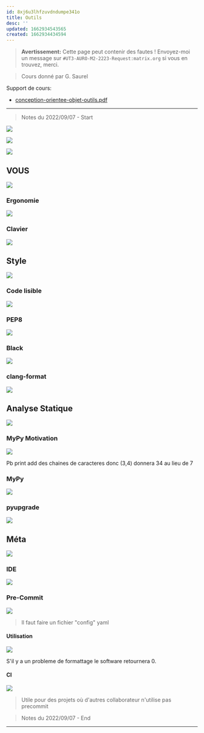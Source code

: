```yaml
---
id: 8xj6u3lhfzuvdndumpe341o
title: Outils
desc: ''
updated: 1662934543565
created: 1662934434594
---
```


> **Avertissement:** Cette page peut contenir des fautes ! Envoyez-moi un message sur `#UT3-AURO-M2-2223-Request:matrix.org` si vous en trouvez, merci.

> Cours donné par G. Saurel

Support de cours:
- [conception-orientee-objet-outils.pdf](https://homepages.laas.fr/gsaurel/talks/conception-orientee-objet-outils.pdf)


---

> Notes du 2022/09/07 - Start

![](/assets/images/COOSATR.SlideOutils.01.png)

![](/assets/images/COOSATR.SlideOutils.02.png)

![](/assets/images/COOSATR.SlideOutils.03.png)

## VOUS
![](/assets/images/COOSATR.SlideOutils.04.png)

### Ergonomie
![](/assets/images/COOSATR.SlideOutils.05.png)

### Clavier
![](/assets/images/COOSATR.SlideOutils.06.png)

## Style
![](/assets/images/COOSATR.SlideOutils.07.png)

### Code lisible
![](/assets/images/COOSATR.SlideOutils.08.png)

### PEP8
![](/assets/images/COOSATR.SlideOutils.09.png)

### Black
![](/assets/images/COOSATR.SlideOutils.10.png)

### clang-format
![](/assets/images/COOSATR.SlideOutils.11.png)

## Analyse Statique
![](/assets/images/COOSATR.SlideOutils.12.png)

### MyPy Motivation
![](/assets/images/COOSATR.SlideOutils.13.png)

Pb print add des chaines de caracteres donc (3,4) donnera 34 au lieu de 7

### MyPy
![](/assets/images/COOSATR.SlideOutils.14.png)

### pyupgrade
![](/assets/images/COOSATR.SlideOutils.15.png)

## Méta
![](/assets/images/COOSATR.SlideOutils.16.png)

### IDE
![](/assets/images/COOSATR.SlideOutils.17.png)

### Pre-Commit
![](/assets/images/COOSATR.SlideOutils.18.png)

> Il faut faire un fichier "config" yaml

#### Utilisation
![](/assets/images/COOSATR.SlideOutils.19.png)

S'il y a un probleme de formattage le software retournera 0.

#### CI
![](/assets/images/COOSATR.SlideOutils.20.png)

> Utile pour des projets où d'autres collaborateur n'utilise pas precommit



> Notes du 2022/09/07 - End

---